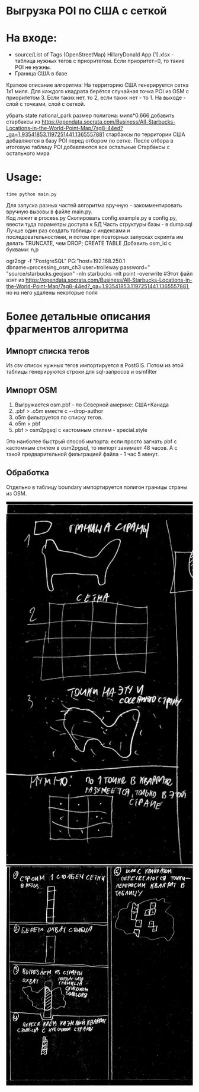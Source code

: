 # Выгрузка POI по США с сеткой

# На входе: 
* source/List of Tags (OpenStreetMap) HillaryDonald App (1).xlsx - таблица нужных тегов с приоритетом. Если приоритет=0, то такие POI не нужны.
* Граница США в базе


Краткое описание алгоритма:
На территорию США генерируется сетка 1x1 миля. Для каждого квадрата берётся случайная точка POI из OSM с приоритетом 3. Если таких нет, то 2, если таких нет - то 1.
На выходе - слой с точками, слой с сеткой.

убрать state national_park
размер полигона: миля*0.666
добавить старбаксы из https://opendata.socrata.com/Business/All-Starbucks-Locations-in-the-World-Point-Map/7sg8-44ed?_ga=1.93541853.1197251441.1365557881
старбаксы по территории США добавляются в базу POI перед отбором по сетке.
После отбора в итоговую таблицу POI добавляются все остальные Старбаксы с остального мира

# Usage:

``
time python main.py
``

Для запуска разных частей алгоритма вручную - закомментировать вручную вызовы в файле main.py.  
Код лежит в process.py
Скопировать config.example.py в config.py, ввести туда параметры доступа к БД 
Часть структуры базы - в dump.sql Лучше один раз создать таблицы с индексами и последовательностями, и потом при повторных запусках скрипта им делать TRUNCATE, чем DROP; CREATE TABLE
Добавить osm_id с буквами: n,p


ogr2ogr -f "PostgreSQL" PG:"host=192.168.250.1 dbname=processing_osm_ch3 user=trolleway password=" "source/starbucks.geojson" -nln starbucks  -nlt point -overwrite
#Этот файл взят из https://opendata.socrata.com/Business/All-Starbucks-Locations-in-the-World-Point-Map/7sg8-44ed?_ga=1.93541853.1197251441.1365557881, но из него удалены некоторые поля


# Более детальные описания фрагментов алгоритма

## Импорт списка тегов

Из csv список нужных тегов импортируется в PostGIS. Потом из этой таблицы генерируются строки для sql-запросов и osmfilter

## Импорт OSM

1. Выгружается osm.pbf - по Северной америке: США+Канада
2. .pbf > .o5m вместе с --drop-author
3. o5m фильтруется по списку тегов. 
4. o5m > pbf
5. pbf > osm2pgsql c кастомным стилем - special.style

Это наиболее быстрый способ импорта: если просто загнать pbf с кастомным стилем в osm2pgsql, то импорт занимает 48 часов. А с такой предварительной фильтрацией файла - 1 час 5 минут.

## Обработка

Отдельно в таблицу boundary импортируется полигон границы страны из OSM.

![alt tag](info01low.png)
![alt tag](info02low2.png)
